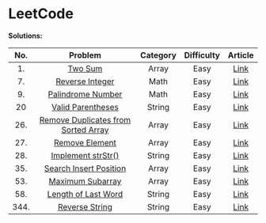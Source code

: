 # LeetCode


**Solutions:**

| No.   | Problem  | Category  | Difficulty | Article |
|:--------:|:-----------:|:---------:|:---------:|:---------:|
|1.|[Two Sum](https://leetcode.com/problems/reverse-string/description/) |Array |Easy |[Link](Array/1-Two-Sum.md)|
|7.|[Reverse Integer](https://leetcode.com/problems/reverse-integer/description/)|Math|Easy| [Link](/Math/7-Reverse-Integer.md)|
|9.|[Palindrome Number](https://leetcode.com/problems/palindrome-number/description/)|Math |Easy|[Link](/Math/9-Palindrome-Number.md)| 
|20|[Valid Parentheses](https://leetcode.com/problems/valid-parentheses/description/)|String| Easy|[Link](/String/20-Valid-Parentheses.md)|
|26.|[Remove Duplicates from Sorted Array](https://leetcode.com/problems/remove-duplicates-from-sorted-array/description/)|Array|Easy|[Link](/Array/26-Remove-Duplicates-from-Sorted-Array.md)|
|27.|[Remove Element](https://leetcode.com/problems/remove-element/description/)|Array|Easy|[Link](/Array/27-Remove-Element.md)|
|28.|[Implement strStr()](https://leetcode.com/problems/implement-strstr/description/)|String|Easy|[Link](String/28-Implement-strStr.md)|
|35.|[Search Insert Position](https://leetcode.com/problems/search-insert-position/)|Array|Easy|[Link](Array/35-Search-Insert-Position.md)|
|53.|[Maximum Subarray](https://leetcode.com/problems/maximum-subarray/description/)|Array|Easy|[Link](/Array/53-Maximum-Subarray.md)|
|58.|[Length of Last Word](https://leetcode.com/problems/length-of-last-word/description/)|String|Easy|[Link](/String/58-Length-of-Last-Word.md)|
|344.|[Reverse String](https://leetcode.com/problems/reverse-string/description/)|String |Easy|[Link](/String/344-Reverse-String.md)| 
